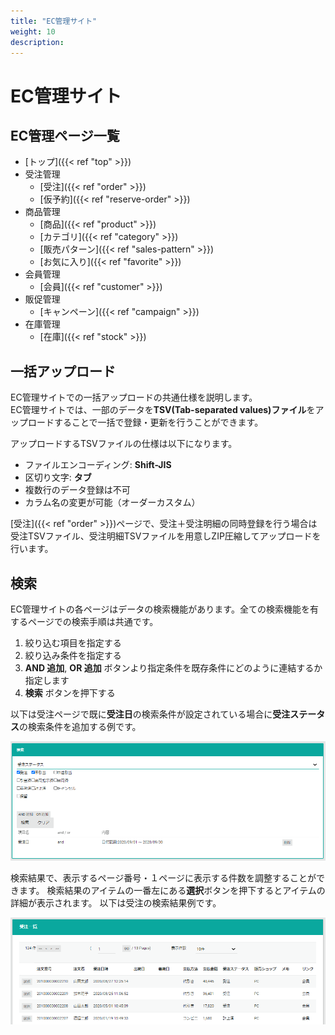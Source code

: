 ```yaml
---
title: "EC管理サイト"
weight: 10
description: 
---
```


# EC管理サイト

## EC管理ページ一覧
- [トップ]({{< ref "top" >}})
- 受注管理
  - [受注]({{< ref "order" >}})
  - [仮予約]({{< ref "reserve-order" >}})
- 商品管理
  - [商品]({{< ref "product" >}})
  - [カテゴリ]({{< ref "category" >}})
  - [販売パターン]({{< ref "sales-pattern" >}})
  - [お気に入り]({{< ref "favorite" >}})
- 会員管理
  - [会員]({{< ref "customer" >}})
- 販促管理
  - [キャンペーン]({{< ref "campaign" >}})
- 在庫管理
  - [在庫]({{< ref "stock" >}})

## 一括アップロード
EC管理サイトでの一括アップロードの共通仕様を説明します。  
EC管理サイトでは、一部のデータを**TSV(Tab-separated values)ファイル**をアップロードすることで一括で登録・更新を行うことができます。

アップロードするTSVファイルの仕様は以下になります。
- ファイルエンコーディング: **Shift-JIS**
- 区切り文字: **タブ**
- 複数行のデータ登録は不可
- カラム名の変更が可能（オーダーカスタム）

[受注]({{< ref "order" >}})ページで、受注＋受注明細の同時登録を行う場合は
受注TSVファイル、受注明細TSVファイルを用意しZIP圧縮してアップロードを行います。

## 検索
EC管理サイトの各ページはデータの検索機能があります。全ての検索機能を有するページでの検索手順は共通です。

1. 絞り込む項目を指定する
2. 絞り込み条件を指定する
3. **AND 追加**, **OR 追加** ボタンより指定条件を既存条件にどのように連結するか指定します
4. **検索** ボタンを押下する

以下は受注ページで既に**受注日**の検索条件が設定されている場合に**受注ステータス**の検索条件を追加する例です。

![検索条件](./search-condition.png)

検索結果で、表示するページ番号・１ページに表示する件数を調整することができます。
検索結果のアイテムの一番左にある**選択**ボタンを押下するとアイテムの詳細が表示されます。
以下は受注の検索結果例です。

![検索結果](./search-result.png)

